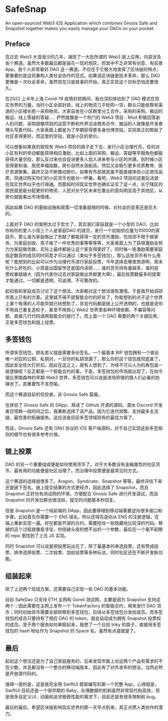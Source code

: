 # SafeSnap
An open-sourced Web3 iOS Application which combines Gnosis Safe and Snapshot together makes you easily manage your DAOs on your pocket.



## Preface

在过去 Web3 大浪淘沙的几年，涌现了一大批所谓的 Web3 链上应用，内容涉及各个赛道。虽然大多数最后都是昙花一现的炮灰，但其中不乏非常有创意、有前景 App。我个人非常看好 DAO 这一赛道。不仅在于它极大地发挥了区块链的特点，更重要的是这将重构人类社会协作的范式。如果说区块链是技术革命，那么 DAO 更像是一次社会革命，虽然现在只是故事的开始，真正实现这个目标恐怕还要很久。



在2022 上半年上海 Covid-19 疫情封锁期间，我也深刻体验到了 DAO 模式在现实世界的力量。当时小区全部封锁，线上的物资几乎抢购一空，群众只能依靠有渠道的小区楼长统一采购物资。大家自发在小区群里分工合作，采购的采购、搬运的搬运、线上答疑的答疑..... 俨然就像是一个热门的 Web3 项目：Mod 积极回答新人的问题、采购就像项目的运营不断和外界洽谈商务合作、搬运的人就像是开发者埋头写着代码，大家表面上都是为了早期获得更多身份博空投，实则真正的帮助了社区变得更好。而这里的空投，就是小区的房价。



可以想象如果真的按现有 Web3 项目的路子走下去，发行小区治理代币，任何对小区有利的举动都能获得相应激励，比如上面的采购、搬运、答疑等早期角色都能获得大量空投，那么反过来也会促进更多人加入进来参与小区的共建。到时候小区变得更和谐、居民幸福指数，房价自然水涨船高，然后又会吸引更多优质教育、医疗资源聚集，最终又会不断推动房价。如果有外部居民虽不能直接体验小区居住品质，但通过购买你们的小区货币也能分一杯羹。看吧，Web3 项目的这套玩法放在现实世界似乎也行得通。而那段时间现实世界也确实证实了这一点，长宁辖区的居民就是能分配更好的物资，人民对长宁区未来在置业的意向明显高于其他区，从房价就能看出市场情绪。



因此如果 DAO 的基础设施和政策一切准备就绪的时候，对社会的变革还是巨大的。



上面对于 DAO 的案例太过于宏大了，其实我们家庭就是一个小型的 DAO，比如你和你的爱人小孩三个人是家庭DAO 的成员，发行一个初始供应量为10000的家庭币，那么谁为家庭做出了贡献了都能获得一定的货币激励，包括但不限于做家务、为家庭创收、孩子做了一件优秀的事等等等等，大家表面上为了获得激励会努力为家庭做贡献，实际上最终都是让这个家变得更好了。同时每一笔激励需要家庭指定数目的成员同时同意才可以通过（类似于多签钱包），那么这些货币有什么用呢？能想到的比如可以作为治理代币进行家庭投票，今年选择去哪里旅游啊、周末吃什么好吃的、小孩是出国留学还是国内读研......  谁的货币持有量越多，谁的投票权重就越大（因为代表你过去对家庭做出贡献更大嘛），最后投票数最多的提案才能通过。一切都是透明、可追溯、不可篡改的。



起初我和家庭成员讨论了这个想法，大家都对这个想法很有激情。于是我开始调研市面上已有的方案。这里就不得不提智能合约的好处了，你能想到的点子这个世界上某个角落的人可能早就已经想到了，并且代码都是链上公开透明的，也就是说你不用自己重复造轮子，甚至不用担心 Web2 世界里各种环境依赖、不兼容等问题，直接几行代码调用智能合约就行了。而上面一个 DAO 需要的两个关键应用，正是多签钱包和链上投票。





## 多签钱包

所谓多签钱包，顾名思义就是需要多份签名。一个最基本 BIP 钱包拥有一个彼此唯一对应的公钥、私钥对，一旦你的私钥泄漏了，那么你的这个钱包就彻底废了，因此安全性大打折扣。因此在这之上，就有人想到了，为啥不可以人为的再包装一层逻辑呢？反正都是一个智能合约的事。于是，多签钱包的市场就出现了。在如今堪比黑暗森林的早期 Web3 世界，多签钱包可以说是进场狩猎的猎人们必备的防弹衣了。其重要性不言而喻。

而这个赛道目前的佼佼者，非 Gnosis Safe 莫属。

在体验了 Gnosis Safe 的 DApp、拜读了 Github 开源的源码、潜水 Discord 开发者日常群一段时间之后，我果断选择了该产品。因为它迭代频繁、支持最多主流链、最完善的拓展服务。这应该是目前多签领域现有的最佳方案了。

而且，Gnosis Safe 还有 GNU 协议的 iOS 客户端源码，对于自己实现这些多签规则的细节也有很多参考价值。



## 链上投票

DAO 的另一个重要组成便是如何使用货币了。对于大多数没有金融属性的社区货币，最有用的功能便是社区治理了。而治理中投票便是最常见的方式。

这个赛道的选择就很多了。Aragon、Syndicate、Snapshot 等等，最终评估下来还是链下签名、链上提交结果的方式更经济，因此选择了 Snapshot，而且 Snapshot 正好也有测试网的环境，方便配合 Gnosis Safe 进行开发调试，而且 Snapshot 的开发社群也很活跃，提交的问题基本秒回复。

但是 Snapshot 是一个纯前端的 DApp，因此要移植到移动端需要逆向很多接口和步骤。比如首先你需要一个 ENS 域名，所以还得先逆向从 ENS 的注册逻辑，在端上重新实现一遍。好在都是开源的合约，需要挖坟一些隐藏地比较深的代码。移植的这个过程就像是寻宝，你挠破头皮的想不出的一个参数，最后在一个毫不起眼的 repo 里找到了上古 JS 实现。

同时 Snapshot 可以说是把投票玩出花了，除了最基本的单选投票，还有赞成投票、排序选择投票、二次投票、加权投票等多种玩法，同时社区还在不断开发新功能。



## 组装起来

除了上述两个现成方案，还需要自己实现一些 DAO 的基本功能。

目前 SafeDao 只支持 ETH 主网和 Goreli 测试网，主要是因为 Snapshot 支持这两个；因此需要在主网上发布一个 TokenFactory 的智能合约，用来发行 DAO 货币；同时初始货币需要全部转移到多签钱包，后续从多签钱包分发给成员。而多签钱包的成员只要持有了相应 DAO 的 token，就会自动成为拥有 Snapshot 投票权的成员。至于两个服务如何串联起来，我想了一个比较 triky 的路子，直接用多签钱包的 hash 地址作为 Snapshot 的 Space 名，虽然有点搓就是了。



## 最后

起初这个想法还是为了自己家庭服务的，后来发现市面上对这两个产品有需求的不在少数，并且都没有一个整合的移动端版本，因此有了对外发布的想法，当然必然是开放源代码的。

值得一提的是，这是我完全用 SwiftUI 框架编写的第一个完整 App，心得就是，SwiftUI 目前还是一个很早期的 Baby，处理数据的机制虽然非常现代和高效，但是很多自定义UI、动画和追求极致性能的需求下，目前还是有很多限制和 bug。



最后的最后，希望区块链影响现实世界的那一天早点到来，真正点燃人类协作的潜力。

